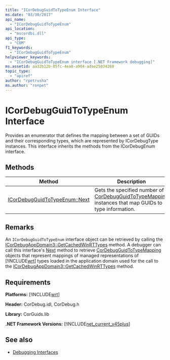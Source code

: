 ```yaml
---
title: "ICorDebugGuidToTypeEnum Interface"
ms.date: "03/30/2017"
api_name: 
  - "ICorDebugGuidToTypeEnum"
api_location: 
  - "mscordbi.dll"
api_type: 
  - "COM"
f1_keywords: 
  - "ICorDebugGuidToTypeEnum"
helpviewer_keywords: 
  - "ICorDebugGuidToTypeEnum interface [.NET Framework debugging]"
ms.assetid: aa32b12b-05fc-4ea8-a904-adae25034269
topic_type: 
  - "apiref"
author: "rpetrusha"
ms.author: "ronpet"
---
```

# ICorDebugGuidToTypeEnum Interface
Provides an enumerator that defines the mapping between a set of GUIDs and their corresponding types, which are represented by ICorDebugType instances. This interface inherits the methods from the ICorDebugEnum interface.  
  
## Methods  
  
|Method|Description|  
|------------|-----------------|  
|[ICorDebugGuidToTypeEnum::Next](../../../../docs/framework/unmanaged-api/debugging/icordebugguidtotypeenum-next-method.md)|Gets the specified number of [CorDebugGuidToTypeMapping](../../../../docs/framework/unmanaged-api/debugging/cordebugguidtotypemapping-structure.md) instances that map GUIDs to type information.|  
  
## Remarks  
 An `ICorDebugGuidToTypeEnum` interface object can be retrieved by calling the [ICorDebugAppDomain3::GetCachedWinRTTypes](../../../../docs/framework/unmanaged-api/debugging/icordebugappdomain3-getcachedwinrttypes-method.md) method. A debugger can call this interface's [Next](../../../../docs/framework/unmanaged-api/debugging/icordebugguidtotypeenum-next-method.md) method to retrieve [CorDebugGuidToTypeMapping](../../../../docs/framework/unmanaged-api/debugging/cordebugguidtotypemapping-structure.md) objects that represent mappings of managed representations of [!INCLUDE[wrt](../../../../includes/wrt-md.md)] types loaded in the application domain used for the call to the [ICorDebugAppDomain3::GetCachedWinRTTypes](../../../../docs/framework/unmanaged-api/debugging/icordebugappdomain3-getcachedwinrttypes-method.md) method.  
  
## Requirements  
 **Platforms:** [!INCLUDE[wrt](../../../../includes/wrt-md.md)]  
  
 **Header:** CorDebug.idl, CorDebug.h  
  
 **Library:** CorGuids.lib  
  
 **.NET Framework Versions:** [!INCLUDE[net_current_v45plus](../../../../includes/net-current-v45plus-md.md)]  
  
## See also
- [Debugging Interfaces](../../../../docs/framework/unmanaged-api/debugging/debugging-interfaces.md)

